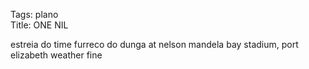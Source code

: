Tags: plano  
Title: ONE NIL
  
estreia do time furreco do dunga at nelson mandela bay stadium, port elizabeth weather fine  

